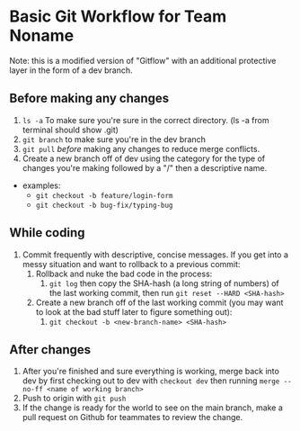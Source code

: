 # Basic Git Workflow for Team Noname
Note: this is a modified version of "Gitflow" with an additional protective layer in the form of a dev branch. 

## Before making any changes
1. `ls -a` To make sure you're sure in the correct directory. (ls -a from terminal should show .git)
2. `git branch` to make sure you're in the dev branch 
3. `git pull` _before_ making any changes to reduce merge conflicts.
4. Create a new branch off of dev using the category for the type of changes you're making followed by a "/" then a descriptive name.
- examples: 
  - `git checkout -b feature/login-form`
  - `git checkout -b bug-fix/typing-bug`

## While coding
1. Commit frequently with descriptive, concise messages. If you get into a messy situation and want to rollback to a previous commit:
   1. Rollback and nuke the bad code in the process:
      1. `git log`  then copy the SHA-hash (a long string of numbers) of the last working commit, then run `git reset --HARD <SHA-hash>`
   2. Create a new branch off of the last working commit (you may want to look at the bad stuff later to figure something out):
      1. `git checkout -b <new-branch-name> <SHA-hash>` 
## After changes
1. After you're finished and sure everything is working, merge back into dev by first checking out to dev with `checkout dev` then running `merge --no-ff <name of working branch>` 
2. Push to origin with `git push`
3. If the change is ready for the world to see on the main branch, make a pull request on Github for teammates to review the change. 

